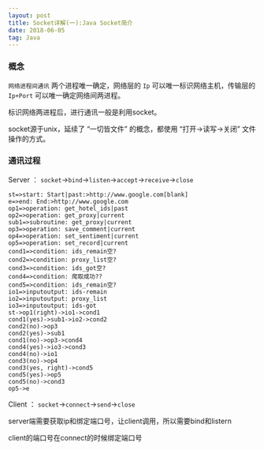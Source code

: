 ```yaml
---
layout: post
title: Socket详解(一):Java Socket简介
date: 2018-06-05
tag: Java
---
```


### 概念

`网络进程间通讯` 两个进程唯一确定，网络层的 `Ip` 可以唯一标识网络主机，传输层的 `Ip+Port` 可以唯一确定网络间两进程。

标识网络两进程后，进行通讯一般是利用socket。

socket源于unix，延续了 “一切皆文件” 的概念，都使用 “打开->读写->关闭” 文件操作的方式。

### 通讯过程

Server ： `socket`->`bind`->`listen`->`accept`->`receive`->`close`

```flow
st=>start: Start|past:>http://www.google.com[blank]
e=>end: End:>http://www.google.com
op1=>operation: get_hotel_ids|past
op2=>operation: get_proxy|current
sub1=>subroutine: get_proxy|current
op3=>operation: save_comment|current
op4=>operation: set_sentiment|current
op5=>operation: set_record|current
cond1=>condition: ids_remain空?
cond2=>condition: proxy_list空?
cond3=>condition: ids_got空?
cond4=>condition: 爬取成功??
cond5=>condition: ids_remain空?
io1=>inputoutput: ids-remain
io2=>inputoutput: proxy_list
io3=>inputoutput: ids-got
st->op1(right)->io1->cond1
cond1(yes)->sub1->io2->cond2
cond2(no)->op3
cond2(yes)->sub1
cond1(no)->op3->cond4
cond4(yes)->io3->cond3
cond4(no)->io1
cond3(no)->op4
cond3(yes, right)->cond5
cond5(yes)->op5
cond5(no)->cond3
op5->e
```


Client ： `socket`->`connect`->`send`->`close`



server端需要获取ip和绑定端口号，让client调用，所以需要bind和listern

client的端口号在connect的时候绑定端口号
